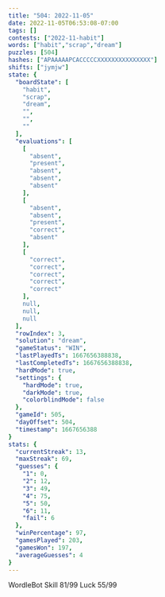 ```yaml
---
title: "504: 2022-11-05"
date: 2022-11-05T06:53:08-07:00
tags: []
contests: ["2022-11-habit"]
words: ["habit","scrap","dream"]
puzzles: [504]
hashes: ["APAAAAAPCACCCCCXXXXXXXXXXXXXXX"]
shifts: ["jymjw"]
state: {
  "boardState": [
    "habit",
    "scrap",
    "dream",
    "",
    "",
    ""
  ],
  "evaluations": [
    [
      "absent",
      "present",
      "absent",
      "absent",
      "absent"
    ],
    [
      "absent",
      "absent",
      "present",
      "correct",
      "absent"
    ],
    [
      "correct",
      "correct",
      "correct",
      "correct",
      "correct"
    ],
    null,
    null,
    null
  ],
  "rowIndex": 3,
  "solution": "dream",
  "gameStatus": "WIN",
  "lastPlayedTs": 1667656388838,
  "lastCompletedTs": 1667656388838,
  "hardMode": true,
  "settings": {
    "hardMode": true,
    "darkMode": true,
    "colorblindMode": false
  },
  "gameId": 505,
  "dayOffset": 504,
  "timestamp": 1667656388
}
stats: {
  "currentStreak": 13,
  "maxStreak": 69,
  "guesses": {
    "1": 0,
    "2": 12,
    "3": 49,
    "4": 75,
    "5": 50,
    "6": 11,
    "fail": 6
  },
  "winPercentage": 97,
  "gamesPlayed": 203,
  "gamesWon": 197,
  "averageGuesses": 4
}
---
```

<!-- more -->
WordleBot
Skill 81/99
Luck 55/99
